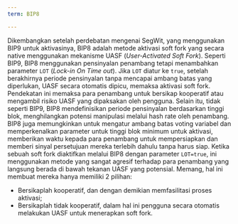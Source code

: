 ```yaml
---
term: BIP8

---
```

Dikembangkan setelah perdebatan mengenai SegWit, yang menggunakan BIP9 untuk aktivasinya, BIP8 adalah metode aktivasi soft fork yang secara native menggunakan mekanisme UASF (*User-Activated Soft Fork*). Seperti BIP9, BIP8 menggunakan pensinyalan penambang tetapi menambahkan parameter `LOT` (*Lock-in On Time out*). Jika `LOT` diatur ke `true`, setelah berakhirnya periode pensinyalan tanpa mencapai ambang batas yang diperlukan, UASF secara otomatis dipicu, memaksa aktivasi soft fork. Pendekatan ini memaksa para penambang untuk bersikap kooperatif atau mengambil risiko UASF yang dipaksakan oleh pengguna. Selain itu, tidak seperti BIP9, BIP8 mendefinisikan periode pensinyalan berdasarkan tinggi blok, menghilangkan potensi manipulasi melalui hash rate oleh penambang. BIP8 juga memungkinkan untuk mengatur ambang batas voting variabel dan memperkenalkan parameter untuk tinggi blok minimum untuk aktivasi, memberikan waktu kepada para penambang untuk mempersiapkan dan memberi sinyal persetujuan mereka terlebih dahulu tanpa harus siap. Ketika sebuah soft fork diaktifkan melalui BIP8 dengan parameter `LOT=true`, ini menggunakan metode yang sangat agresif terhadap para penambang yang langsung berada di bawah tekanan UASF yang potensial. Memang, hal ini membuat mereka hanya memiliki 2 pilihan:


- Bersikaplah kooperatif, dan dengan demikian memfasilitasi proses aktivasi;
- Bersikaplah tidak kooperatif, dalam hal ini pengguna secara otomatis melakukan UASF untuk menerapkan soft fork.